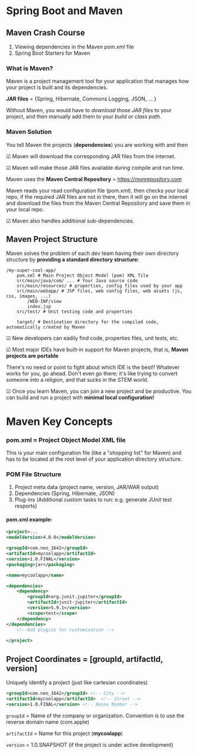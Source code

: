 # Spring Boot and Maven

## Maven Crash Course

1. Viewing dependencies in the Maven pom.xml file
2. Spring Boot Starters for Maven

### What is Maven?

Maven is a project management tool for your application that manages how your
project is built and its dependencies.

**JAR files** = {Spring, Hibernate, Commons Logging, JSON, ... }

Without Maven, you would have to *download those JAR files* to your
project, and then manually add them to your *build or class path*.

### Maven Solution

You tell Maven the projects (**dependencies**) you are working with and then

&#x2611; Maven will download the corresponding JAR files from the internet.

&#x2611; Maven will make those JAR files available during compile and run time.

Maven uses the **Maven Central Repository** = https://mvnrepository.com

Maven reads your read configuration file (pom.xml), then checks your local repo,
if the required JAR files are not in there, then it will go on the internet
and download the files from the Maven Central Repository and save them in your
local repo.

&#x2611; Maven also handles additional sub-dependencies.

## Maven Project Structure

Maven solves the problem of each dev team having their own directory structure by
**providing a standard directory structure:**

```
/my-super-cool-app/
    pom.xml # Main Project Object Model (pom) XML file
    src/main/java/com/ ... # Your Java source code
    src/main/resources/ # properties, config files used by your app
    src/main/webapp/ # JSP files, web config files, web assets (js, css, images, ...)
        /WEB-INF/view
        index.jsp 
    src/test/ # Unit testing code and properties
    
    target/ # Destination directory for the compiled code, automatically created by Maven
```

&#x2611; New developers can eadily find code, properties files, unit tests, etc.

&#x2611; Most major IDEs have built-in support for Maven projects, that is, **Maven projects
are portable**

There's no need or point to fight about which IDE is the best!!
Whatever works for you, go ahead.
Don't even go there;
it's like trying to convert someone into a religion, and that sucks in the STEM world.

&#x2611; Once you learn Maven, you can join a new project and be productive.
You can build and run a project with **minimal local configuration!**

# Maven Key Concepts

### pom.xml = Project Object Model XML file

This is your main configuration file (like a "shopping list" for Maven) and has to be
located at the root level of your application directory structure.

### POM File Structure

1. Project meta data (project name, version, JAR/WAR output)
2. Dependencies (Spring, Hibernate, JSON)
3. Plug-ins (Additional custom tasks to run: e.g. generate JUnit test resports)

#### pom.xml example:

```xml
<project>...
<modelVersion>4.0.0</modelVersion>

<groupId>com.neo_1642</groupId>
<artifactId>mycoolapp</artifactId>
<version>1.0.FINAL</version>
<packaging>jar</packaging>

<name>mycoolapp</name>

<dependencies>
    <dependency>
        <groupId>org.junit.jupiter</groupId>
        <artifactId>junit-jupiter</artifactId>
        <version>5.9.1</version>
        <scope>test</scope>
    </dependency>
</dependencies>
    <!--Add plugins for customization -->
    
</project>
```

## Project Coordinates = [groupId, artifactId, version]

Uniquely identify a project (just like cartesian coordinates)
```xml
<groupId>com.neo_1642</groupId> <!-- City -->
<artifactId>mycoolapp</artifactId>  <!-- Street -->
<version>1.0.FINAL</version> <!-- House Number -->
```

```groupId``` = Name of the company or organization. Convention is to use the reverse
domain name (com.apple)

```artifactId``` = Name for this project (**mycoolapp**)

```version``` = 1.0.SNAPSHOT (if the project is under active development)



